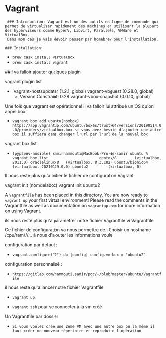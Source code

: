 # Vagrant

	 ### Introduction: Vagrant est un des outils en ligne de commande qui permet de virtualiser rapidement des machines en utilisant la plupart des hyperviseurs comme HyperV, Libvirt, Parallels, VMWare et VirtualBox. 
	 Dans mon cas je vais devoir passer par homebrew pour l'installation.	
	
	### Installation:
	
* `brew cask install virtualbox` 
* `brew cask install vagrant` 


##il va falloir ajouter quelques plugin 

vagrant plugin list

* `vagrant-hostsupdater (1.2.1, global)
vagrant-vbguest (0.28.0, global)
  - Version Constraint: 0.28
vagrant-vbox-snapshot (0.0.10, global)`

Une fois que vagrant est opérationnel il va falloir lui attribué un OS qu'on appel box.

* `vagrant box add ubuntu(nombox) https://app.vagrantup.com/ubuntu/boxes/trusty64/versions/20190514.0.0/providers/virtualbox.box
si vous avez besoin d'ajouter une autre box il suffiera dans changer l'url par l'url de la nouvel box` 

vagrant box list 

* `(pyp3env-ansible) samirhammouti@MacBook-Pro-de-samir ubuntu % vagrant box list                      
centos/8        (virtualbox, 2011.0)
oraclelinux/8   (virtualbox, 8.3.182)
ubuntu/bionic64 (virtualbox, 20210129.0.0)
ubuntu2         (virtualbox, 0)` 

Il nous reste plus qu'a Initier le fichier de configuration Vagrant 

vagrant init (nomdelabox)
vagrant init ubuntu2

A `Vagrantfile` has been placed in this directory. You are now
ready to `vagrant up` your first virtual environment! Please read
the comments in the Vagrantfile as well as documentation on
`vagrantup.com` for more information on using Vagrant.

ils nous reste plus qu'a parametrer notre fichier Vagrantfile
vi Vagrantfile 

Ce fichier de configuration va nous permettre de :
Choisir un hostname /cpu/ram///... à nous d'ajouter les informations voulu

configuration par defaut : 

* `vagrant.configure("2") do |config|
 config.vm.box = "ubuntu2"`
 
 configuration personnalisé : 
 
 * `https://gitlab.com/hammouti.samir/poc/-/blob/master/ubuntu/Vagrantfile`

il nous reste qu'a lancer notre fichier Vagrantfile

* `vagrant up`

* `vagrant ssh` pour se connecter à la vm créé 


Un Vagrantfile par dossier 






* `Si vous voulez crée une 2eme VM avec une autre box ou la même il faut créer un nouveau répertoire et reproduire l'opération`

